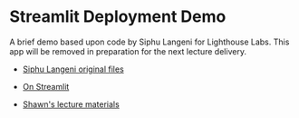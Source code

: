 # Streamlit Deployment Demo

A brief demo based upon code by Siphu Langeni for Lighthouse Labs. This
app will be removed in preparation for the next lecture delivery.

* [Siphu
  Langeni original files](https://drive.google.com/drive/folders/1E5zmZgeYo0x5NAWbh31cCsAfb3KahJ29?usp=sharing)

* [On Streamlit](https://shawnslhldemo.streamlit.app/)
* [Shawn's lecture materials](https://drive.google.com/drive/folders/1x0PPCPHhyhs-3LNesoIwxp21KmV8KNq6)

